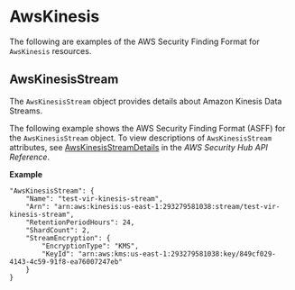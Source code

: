 # AwsKinesis<a name="asff-resourcedetails-awskinesis"></a>

The following are examples of the AWS Security Finding Format for `AwsKinesis` resources\.

## AwsKinesisStream<a name="asff-resourcedetails-awskinesisstream"></a>

The `AwsKinesisStream` object provides details about Amazon Kinesis Data Streams\.

The following example shows the AWS Security Finding Format \(ASFF\) for the `AwsKinesisStream` object\. To view descriptions of `AwsKinesisStream` attributes, see [AwsKinesisStreamDetails](https://docs.aws.amazon.com/securityhub/1.0/APIReference/API_AwsKinesisStreamDetails.html) in the *AWS Security Hub API Reference*\.

**Example**

```
"AwsKinesisStream": { 
	"Name": "test-vir-kinesis-stream",
	"Arn": "arn:aws:kinesis:us-east-1:293279581038:stream/test-vir-kinesis-stream",
	"RetentionPeriodHours": 24,
	"ShardCount": 2,
	"StreamEncryption": {
		"EncryptionType": "KMS",
		"KeyId": "arn:aws:kms:us-east-1:293279581038:key/849cf029-4143-4c59-91f8-ea76007247eb"
	}
}
```